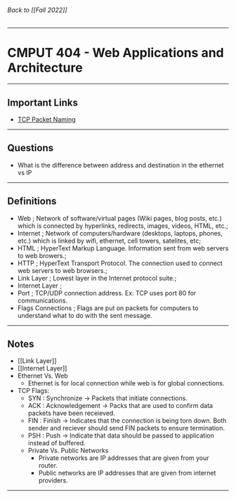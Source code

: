 ###### Back to [[Fall 2022]]
---
# CMPUT 404 - Web Applications and Architecture
___
## Important Links
- [TCP Packet Naming](https://www.howtouselinux.com/post/tcp-flags) 
___
## Questions
- What is the difference between address and destination in the ethernet vs IP
___
## Definitions

- Web ; Network of software/virtual pages (Wiki pages, blog posts, etc.) which is connected by hyperlinks, redirects, images, videos, HTML, etc.;
- Internet ; Network of computers/hardware (desktops, laptops, phones, etc.) which is linked by wifi, ethernet, cell towers, satelites, etc;
- HTML ; HyperText Markup Language. Information sent from web servers to web browers.;
- HTTP ; HyperText Transport Protocol. The connection used to connect web servers to web browsers.;
- Link Layer ; Lowest layer in the Internet protocol suite.;
- Internet Layer ; 
- Port ; TCP/UDP connection address. Ex: TCP uses port 80 for communications.
- Flags Connections ; Flags are put on packets for computers to understand what to do with the sent message.
___
## Notes

- [[Link Layer]]
- [[Internet Layer]]
- Ethernet Vs. Web
	- Ethernet is for local connection while web is for global connections.
- TCP Flags:
	- SYN : Synchronize -> Packets that initiate connections.
	- ACK : Acknowledgement -> Packs that are used to confirm data packets have been receieved.
	- FIN : Finish -> Indicates that the connection is being torn down. Both sender and reciever should send FIN packets to ensure termination.
	- PSH : Push -> Indicate that data should be passed to application instead of buffered.
	- Private Vs. Public Networks
		- Private networks are IP addresses that are given from your router.
		- Public networks are IP addresses that are given from internet providers.
___
